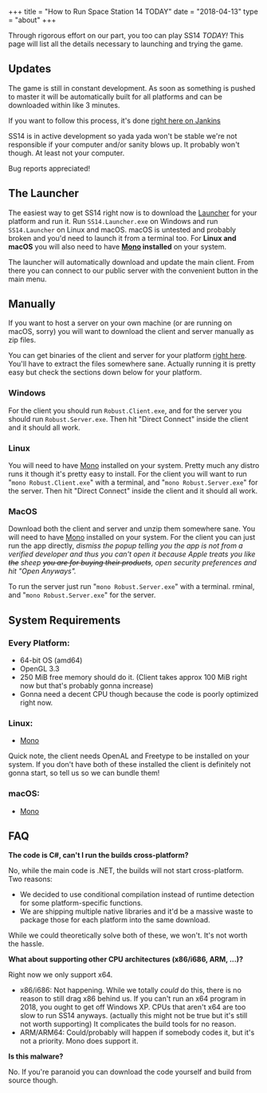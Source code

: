 +++
title = "How to Run Space Station 14 TODAY"
date = "2018-04-13"
type = "about"
+++

Through rigorous effort on our part, you too can play SS14 *TODAY!* This page will list all the details necessary to launching and trying the game.

## Updates

The game is still in constant development. As soon as something is pushed to master it will be automatically built for all platforms and can be downloaded within like 3 minutes.

If you want to follow this process, it's done [right here on Jankins](https://builds.spacestation14.io/jenkins/job/SS14%20Content/)

SS14 is in active development so yada yada won't be stable we're not responsible if your computer and/or sanity blows up. It probably won't though. At least not your computer.

Bug reports appreciated!

## The Launcher

The easiest way to get SS14 right now is to download the [Launcher](https://github.com/space-wizards/SS14.Launcher/releases/tag/v0.1.2) for your platform and run it. Run `SS14.Launcher.exe` on Windows and run `SS14.Launcher` on Linux and macOS. macOS is untested and probably broken and you'd need to launch it from a terminal too. For **Linux and macOS** you will also need to have **[Mono](https://www.mono-project.com/) installed** on your system.

The launcher will automatically download and update the main client. From there you can connect to our public server with the convenient button in the main menu.

## Manually

If you want to host a server on your own machine (or are running on macOS, sorry) you will want to download the client and server manually as zip files.

You can get binaries of the client and server for your platform [right here](https://builds.spacestation14.io/jenkins/job/SS14%20Content/). You'll have to extract the files somewhere sane. Actually running it is pretty easy but check the sections down below for your platform.

### Windows

For the client you should run `Robust.Client.exe`, and for the server you should run `Robust.Server.exe`.
Then hit "Direct Connect" inside the client and it should all work.

### Linux

You will need to have [Mono](https://www.mono-project.com/) installed on your system. Pretty much any distro runs it though it's pretty easy to install.
For the client you will want to run "`mono Robust.Client.exe`" with a terminal, and "`mono Robust.Server.exe`" for the server.
Then hit "Direct Connect" inside the client and it should all work.

### MacOS

Download both the client and server and unzip them somewhere sane.
You will need to have [Mono](https://www.mono-project.com/) installed on your system.
For the client you can just run the app directly, *dismiss the popup telling you the app is not from a verified developer and thus you can't open it because Apple treats you like ~~the~~ sheep ~~you are for buying their products~~, open security preferences and hit "Open Anyways".*

To run the server just run "`mono Robust.Server.exe`" with a terminal.
rminal, and "`mono Robust.Server.exe`" for the server.

## System Requirements

### Every Platform:

* 64-bit OS (amd64)
* OpenGL 3.3
* 250 MiB free memory should do it. (Client takes approx 100 MiB right now but that's probably gonna increase)
* Gonna need a decent CPU though because the code is poorly optimized right now.

### Linux:

* [Mono](https://www.mono-project.com/)

Quick note, the client needs OpenAL and Freetype to be installed on your system. If you don't have both of these installed the client is definitely not gonna start, so tell us so we can bundle them!

### macOS:

* [Mono](https://www.mono-project.com/)

## FAQ

**The code is C#, can't I run the builds cross-platform?**

No, while the main code is .NET, the builds will not start cross-platform. Two reasons:

* We decided to use conditional compilation instead of runtime detection for some platform-specific functions.
* We are shipping multiple native libraries and it'd be a massive waste to package those for each platform into the same download.

While we could theoretically solve both of these, we won't. It's not worth the hassle.

**What about supporting other CPU architectures (x86/i686, ARM, ...)?**

Right now we only support x64.

* x86/i686: Not happening. While we totally *could* do this, there is no reason to still drag x86 behind us. If you can't run an x64 program in 2018, you ought to get off Windows XP. CPUs that aren't x64 are too slow to run SS14 anyways. (actually this might not be true but it's still not worth supporting) It complicates the build tools for no reason.
* ARM/ARM64: Could/probably will happen if somebody codes it, but it's not a priority. Mono does support it.

**Is this malware?**

No. If you're paranoid you can download the code yourself and build from source though.

